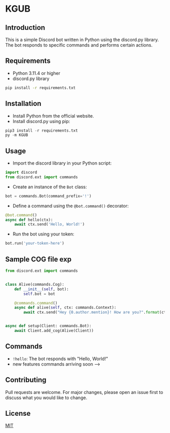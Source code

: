 # KGUB 

## Introduction

This is a simple Discord bot written in Python using the discord.py library. The bot responds to specific commands and performs certain actions.

## Requirements

- Python 3.11.4 or higher
- discord.py library
```bash
pip install -r requirements.txt
```

## Installation

- Install Python from the official website.
- Install discord.py using pip:


```python
pip3 install -r requirements.txt
py -m KGUB
```

## Usage

- Import the discord library in your Python script:
```python
import discord
from discord.ext import commands
```
- Create an instance of the `Bot` class:
```python
bot = commands.Bot(command_prefix='!')
```
- Define a command using the `@bot.command()` decorator:
```python
@bot.command()
async def hello(ctx):
    await ctx.send('Hello, World!')
```
- Run the bot using your token:
```python
bot.run('your-token-here')
```
## Sample COG file exp

```python
from discord.ext import commands


class Alive(commands.Cog):
    def __init__(self, bot):
        self.bot = bot

    @commands.command()
    async def alive(self, ctx: commands.Context):
        await ctx.send("Hey {0.author.mention}! How are you?".format(ctx.message))


async def setup(Client: commands.Bot):
    await Client.add_cog(Alive(Client))

```

## Commands

- `!hello`: The bot responds with "Hello, World!"
- new features commands arriving soon -->


## Contributing

Pull requests are welcome. For major changes, please open an issue first to discuss what you would like to change.


## License

[MIT](https://choosealicense.com/licenses/mit/)




